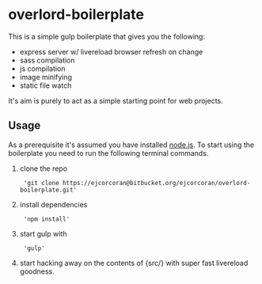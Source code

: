 # overlord-boilerplate

This is a simple gulp boilerplate that gives you the following:

* express server w/ livereload browser refresh on change
* sass compilation
* js compilation
* image minifying
* static file watch

It's aim is purely to act as a simple starting point for web projects.

## Usage

As a prerequisite it's assumed you have installed [node.js](http://nodejs.org). To start using the boilerplate you need to run the following terminal commands.

1. clone the repo

		'git clone https://ejcorcoran@bitbucket.org/ejcorcoran/overlord-boilerplate.git'


2. install dependencies

		'npm install'


3. start gulp with
		
		'gulp'


4. start hacking away on the contents of {src/} with super fast livereload goodness.
